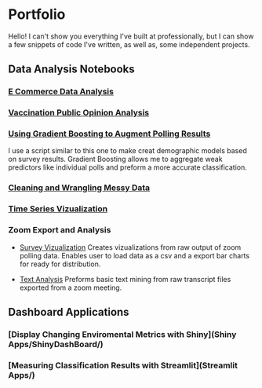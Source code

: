 # Portfolio
Hello! I can't show you everything I've built at professionally, but I can show a few snippets of code I've written, as well as, some independent projects.

## Data Analysis Notebooks

### [E Commerce Data Analysis](NoteBooks/Google_Merch_Analysis.ipynb)

### [Vaccination Public Opinion Analysis](NoteBooks/Twitter_Analysis.ipynb)

### [Using Gradient Boosting to Augment Polling Results](NoteBooks/Gradient_Boosting_With_Polling_Results.ipynb)
I use a script similar to this one to make creat demographic models based on survey results. Gradient Boosting allows me to aggregate weak predictors like individual polls and preform a more accurate classification.

### [Cleaning and Wrangling Messy Data](NoteBooks/LAPD_911_Data_Wrangling.ipynb)

### [Time Series Vizualization](NoteBooks/Sample_Time_Series.ipynb)

### Zoom Export and Analysis
- [Survey Vizualization](NoteBooks/Zoom_Poll_ChartMaker.ipynb) 
Creates vizualizations from raw output of zoom polling data. Enables user to load data as a csv and a export bar charts for ready for distribution.   

- [Text Analysis](NoteBooks/Zoom_Transcript_Text_Mining.ipynb)
Preforms basic text mining from raw transcript files exported from a zoom meeting.
## Dashboard Applications

### [Display Changing Enviromental Metrics with Shiny](Shiny Apps/ShinyDashBoard/)

### [Measuring Classification Results with Streamlit](Streamlit Apps/)
